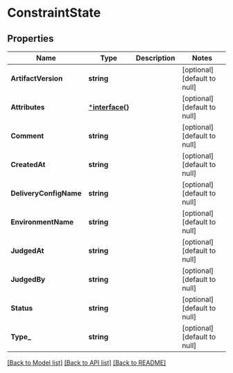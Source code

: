 # ConstraintState

## Properties
Name | Type | Description | Notes
------------ | ------------- | ------------- | -------------
**ArtifactVersion** | **string** |  | [optional] [default to null]
**Attributes** | [***interface{}**](interface{}.md) |  | [optional] [default to null]
**Comment** | **string** |  | [optional] [default to null]
**CreatedAt** | **string** |  | [optional] [default to null]
**DeliveryConfigName** | **string** |  | [optional] [default to null]
**EnvironmentName** | **string** |  | [optional] [default to null]
**JudgedAt** | **string** |  | [optional] [default to null]
**JudgedBy** | **string** |  | [optional] [default to null]
**Status** | **string** |  | [optional] [default to null]
**Type_** | **string** |  | [optional] [default to null]

[[Back to Model list]](../README.md#documentation-for-models) [[Back to API list]](../README.md#documentation-for-api-endpoints) [[Back to README]](../README.md)



